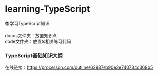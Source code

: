 # learning-TypeScript
📚学习TypeScript知识  

docus文件夹：放置知识点   
code文件夹：放置ts相关练习代码  
### TypeScript基础知识大纲
  在线链接：https://processon.com/outline/62987eb90e3e740734c368b5
